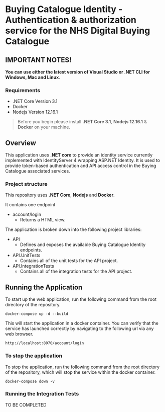 # Buying Catalogue Identity - Authentication & authorization service for the NHS Digital Buying Catalogue

## IMPORTANT NOTES!
**You can use either the latest version of Visual Studio or .NET CLI for Windows, Mac and Linux**.

### Requirements

- .NET Core Version 3.1
- Docker
- Nodejs Version 12.16.1

> Before you begin please install **.NET Core 3.1**, **Nodejs 12.16.1** & **Docker** on your machine.

## Overview
This application uses **.NET core** to provide an identity service currently implemented with IdentityServer 4 wrapping ASP.NET Identity. It is used to provide token-based authentication and API access control in the Buying Catalogue associated services.

### Project structure
This repository uses **.NET Core**, **Nodejs** and **Docker**.

It contains one endpoint

- account/login
  - Returns a HTML view.

The application is broken down into the following project libraries:

- API 
  - Defines and exposes the available Buying Catalogue Identity endpoints.
- API.UnitTests
  - Contains all of the unit tests for the API project.
- API.IntegrationTests
  - Contains all of the integration tests for the API project.

## Running the Application

To start up the web application, run the following command from the root directory of the repository.

```
docker-compose up -d --build
```

This will start the application in a docker container. You can verify that the service has launched correctly by navigating to the following url via any web browser.

```
http://localhost:8070/account/login
```

### To stop the application 
To stop the application, run the following command from the root directory of the repository, which will stop the service within the docker container.

```
docker-compose down -v
```

### Running the Integration Tests
TO BE COMPLETED